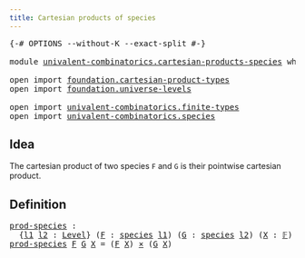 ```yaml
---
title: Cartesian products of species
---
```


<pre class="Agda"><a id="55" class="Symbol">{-#</a> <a id="59" class="Keyword">OPTIONS</a> <a id="67" class="Pragma">--without-K</a> <a id="79" class="Pragma">--exact-split</a> <a id="93" class="Symbol">#-}</a>

<a id="98" class="Keyword">module</a> <a id="105" href="univalent-combinatorics.cartesian-products-species.html" class="Module">univalent-combinatorics.cartesian-products-species</a> <a id="156" class="Keyword">where</a>

<a id="163" class="Keyword">open</a> <a id="168" class="Keyword">import</a> <a id="175" href="foundation.cartesian-product-types.html" class="Module">foundation.cartesian-product-types</a> 
<a id="211" class="Keyword">open</a> <a id="216" class="Keyword">import</a> <a id="223" href="foundation.universe-levels.html" class="Module">foundation.universe-levels</a>

<a id="251" class="Keyword">open</a> <a id="256" class="Keyword">import</a> <a id="263" href="univalent-combinatorics.finite-types.html" class="Module">univalent-combinatorics.finite-types</a>
<a id="300" class="Keyword">open</a> <a id="305" class="Keyword">import</a> <a id="312" href="univalent-combinatorics.species.html" class="Module">univalent-combinatorics.species</a>
</pre>
## Idea

The cartesian product of two species `F` and `G` is their pointwise cartesian product.


## Definition

<pre class="Agda"><a id="prod-species"></a><a id="471" href="univalent-combinatorics.cartesian-products-species.html#471" class="Function">prod-species</a> <a id="484" class="Symbol">:</a>
  <a id="488" class="Symbol">{</a><a id="489" href="univalent-combinatorics.cartesian-products-species.html#489" class="Bound">l1</a> <a id="492" href="univalent-combinatorics.cartesian-products-species.html#492" class="Bound">l2</a> <a id="495" class="Symbol">:</a> <a id="497" href="Agda.Primitive.html#597" class="Postulate">Level</a><a id="502" class="Symbol">}</a> <a id="504" class="Symbol">(</a><a id="505" href="univalent-combinatorics.cartesian-products-species.html#505" class="Bound">F</a> <a id="507" class="Symbol">:</a> <a id="509" href="univalent-combinatorics.species.html#273" class="Function">species</a> <a id="517" href="univalent-combinatorics.cartesian-products-species.html#489" class="Bound">l1</a><a id="519" class="Symbol">)</a> <a id="521" class="Symbol">(</a><a id="522" href="univalent-combinatorics.cartesian-products-species.html#522" class="Bound">G</a> <a id="524" class="Symbol">:</a> <a id="526" href="univalent-combinatorics.species.html#273" class="Function">species</a> <a id="534" href="univalent-combinatorics.cartesian-products-species.html#492" class="Bound">l2</a><a id="536" class="Symbol">)</a> <a id="538" class="Symbol">(</a><a id="539" href="univalent-combinatorics.cartesian-products-species.html#539" class="Bound">X</a> <a id="541" class="Symbol">:</a> <a id="543" href="univalent-combinatorics.finite-types.html#4455" class="Function">𝔽</a><a id="544" class="Symbol">)</a> <a id="546" class="Symbol">→</a> <a id="548" href="foundation-core.universe-levels.html#222" class="Primitive">UU</a> <a id="551" class="Symbol">(</a><a id="552" href="univalent-combinatorics.cartesian-products-species.html#489" class="Bound">l1</a> <a id="555" href="Agda.Primitive.html#810" class="Primitive Operator">⊔</a> <a id="557" href="univalent-combinatorics.cartesian-products-species.html#492" class="Bound">l2</a><a id="559" class="Symbol">)</a>
<a id="561" href="univalent-combinatorics.cartesian-products-species.html#471" class="Function">prod-species</a> <a id="574" href="univalent-combinatorics.cartesian-products-species.html#574" class="Bound">F</a> <a id="576" href="univalent-combinatorics.cartesian-products-species.html#576" class="Bound">G</a> <a id="578" href="univalent-combinatorics.cartesian-products-species.html#578" class="Bound">X</a> <a id="580" class="Symbol">=</a> <a id="582" class="Symbol">(</a><a id="583" href="univalent-combinatorics.cartesian-products-species.html#574" class="Bound">F</a> <a id="585" href="univalent-combinatorics.cartesian-products-species.html#578" class="Bound">X</a><a id="586" class="Symbol">)</a> <a id="588" href="foundation-core.cartesian-product-types.html#577" class="Function Operator">×</a> <a id="590" class="Symbol">(</a><a id="591" href="univalent-combinatorics.cartesian-products-species.html#576" class="Bound">G</a> <a id="593" href="univalent-combinatorics.cartesian-products-species.html#578" class="Bound">X</a><a id="594" class="Symbol">)</a>
</pre>